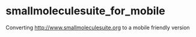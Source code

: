 # smallmoleculesuite_for_mobile
Converting http://www.smallmoleculesuite.org to a mobile friendly version
